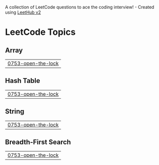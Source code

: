 A collection of LeetCode questions to ace the coding interview! - Created using [LeetHub v2](https://github.com/arunbhardwaj/LeetHub-2.0)
<!---LeetCode Topics Start-->
# LeetCode Topics
## Array
|  |
| ------- |
| [0753-open-the-lock](https://github.com/MrSanketPrajapatissp/Java-DSA-/tree/master/0753-open-the-lock) |
## Hash Table
|  |
| ------- |
| [0753-open-the-lock](https://github.com/MrSanketPrajapatissp/Java-DSA-/tree/master/0753-open-the-lock) |
## String
|  |
| ------- |
| [0753-open-the-lock](https://github.com/MrSanketPrajapatissp/Java-DSA-/tree/master/0753-open-the-lock) |
## Breadth-First Search
|  |
| ------- |
| [0753-open-the-lock](https://github.com/MrSanketPrajapatissp/Java-DSA-/tree/master/0753-open-the-lock) |
<!---LeetCode Topics End-->
